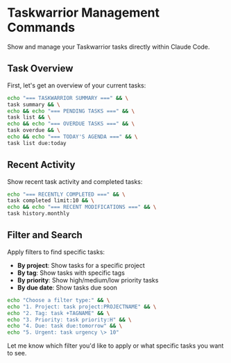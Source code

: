 # Taskwarrior Management Commands

Show and manage your Taskwarrior tasks directly within Claude Code.

## Task Overview

First, let's get an overview of your current tasks:

```bash
echo "=== TASKWARRIOR SUMMARY ===" && \
task summary && \
echo && echo "=== PENDING TASKS ===" && \
task list && \
echo && echo "=== OVERDUE TASKS ===" && \
task overdue && \
echo && echo "=== TODAY'S AGENDA ===" && \
task list due:today
```

## Recent Activity

Show recent task activity and completed tasks:

```bash
echo "=== RECENTLY COMPLETED ===" && \
task completed limit:10 && \
echo && echo "=== RECENT MODIFICATIONS ===" && \
task history.monthly
```

## Filter and Search

Apply filters to find specific tasks:

- **By project**: Show tasks for a specific project
- **By tag**: Show tasks with specific tags  
- **By priority**: Show high/medium/low priority tasks
- **By due date**: Show tasks due soon

```bash
echo "Choose a filter type:" && \
echo "1. Project: task project:PROJECTNAME" && \
echo "2. Tag: task +TAGNAME" && \
echo "3. Priority: task priority:H" && \
echo "4. Due: task due:tomorrow" && \
echo "5. Urgent: task urgency \> 10"
```

Let me know which filter you'd like to apply or what specific tasks you want to see.